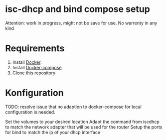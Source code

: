 # isc-dhcp and bind compose setup

Attention: work in progress, might not be save for use. No warrenty in any kind

# Requirements

1. Install [Docker](http://docker.io).
2. Install [Docker-compose](http://docs.docker.com/compose/install/).
3. Clone this repository

# Konfiguration

TODO: resolve issue that no adaption to docker-compose for local configuration is needed.

Set the volumes to your desired location
Adapt the command from iscdhcp to match the network adapter that will be used for the router
Setup the ports for bind to match the ip of your dhcp interface
